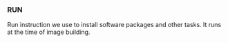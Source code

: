 ### RUN

Run instruction we use to install software packages and other tasks. It runs at the time of image building.
